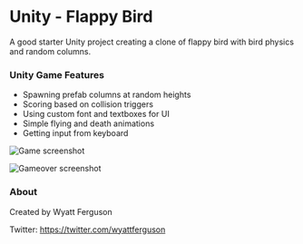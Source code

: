 # Unity - Flappy Bird
A good starter Unity project creating a clone of flappy bird with bird physics and random columns.

### Unity Game Features
* Spawning prefab columns at random heights
* Scoring based on collision triggers
* Using custom font and textboxes for UI
* Simple flying and death animations
* Getting input from keyboard


![Game screenshot](https://raw.githubusercontent.com/wyattferguson/unity-flappy-bird/master/Images/game-screen.png)

![Gameover screenshot](https://raw.githubusercontent.com/wyattferguson/unity-flappy-bird/master/Images/end-screen.png)


### About
Created by Wyatt Ferguson

Twitter: https://twitter.com/wyattferguson